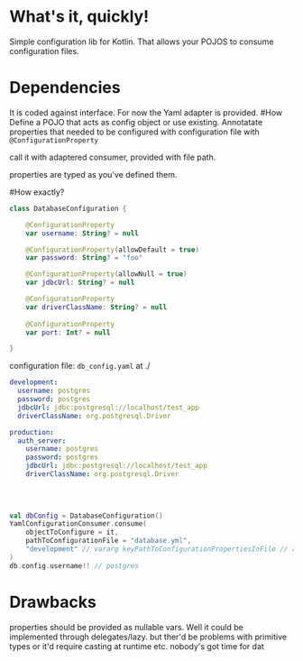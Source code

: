 # What's it, quickly!
Simple configuration lib for Kotlin. That allows your POJOS to consume configuration files.
# Dependencies
It is coded against interface. For now the Yaml adapter is provided.
#How
Define a POJO that acts as config object or use existing. Annotatate properties that needed to be configured with configuration file with `@ConfigurationProperty`

call it with adaptered consumer, provided with file path.

properties are typed as you've defined them.

#How exactly?
```kotlin
class DatabaseConfiguration {

    @ConfigurationProperty
    var username: String? = null

    @ConfigurationProperty(allowDefault = true)
    var password: String? = "foo"

    @ConfigurationProperty(allowNull = true)
    var jdbcUrl: String? = null

    @ConfigurationProperty
    var driverClassName: String? = null
    
    @ConfigurationProperty
    var port: Int? = null

}
```
configuration file: `db_config.yaml` at ./
```yaml
development:
  username: postgres
  password: postgres
  jdbcUrl: jdbc:postgresql://localhost/test_app
  driverClassName: org.postgresql.Driver

production:
  auth_server:
    username: postgres
    password: postgres
    jdbcUrl: jdbc:postgresql://localhost/test_app
    driverClassName: org.postgresql.Driver
    
  
  
```

```kotlin
val dbConfig = DatabaseConfiguration()
YamlConfigurationConsumer.consume(
    objectToConfigure = it,
    pathToConfigurationFile = "database.yml",
    "development" // vararg keyPathToConfigurationPropertiesInFile // allowing nested configurations, e.g.: "production", "auth_server" // or provide it wih dep injector like App.env etc
)
db.config.username!! // postgres
```
# Drawbacks
properties should be provided as nullable vars. Well it could be implemented through delegates/lazy.
but ther'd be problems with primitive types or it'd require casting at runtime etc.
nobody's got time for dat